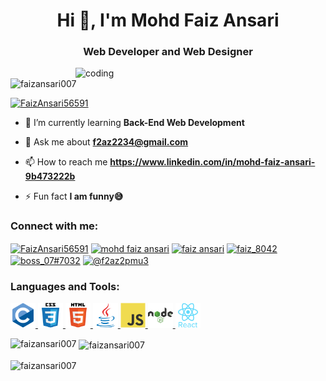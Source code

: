 <h1 align="center">Hi 👋, I'm Mohd Faiz Ansari</h1>
<h3 align="center">Web Developer and Web Designer</h3>

<img align="right" alt="coding" width="400" src="https://user-images.githubusercontent.com/55389276/140866485-8fb1c876-9a8f-4d6a-98dc-08c4981eaf70.gif">

<p align="left"> <img src="https://komarev.com/ghpvc/?username=faizansari007&label=Profile%20views&color=0e75b6&style=flat" alt="faizansari007" /> </p>

<p align="left"> <a href="https://x.com/FaizAnsari56591" target="blank"><img src="https://img.shields.io/x/follow/FaizAnsari56591?logo=x&style=for-the-badge" alt="FaizAnsari56591" /></a> </p>

- 🌱 I’m currently learning **Back-End Web Development**

- 💬 Ask me about **f2az2234@gmail.com**

- 📫 How to reach me **https://www.linkedin.com/in/mohd-faiz-ansari-9b473222b**

- ⚡ Fun fact **I am funny😅**

<h3 align="left">Connect with me:</h3>
<p align="left">
<a href="https://x.com/FaizAnsari56591" target="blank"><img align="center" src="https://raw.githubusercontent.com/rahuldkjain/github-profile-readme-generator/master/src/images/icons/Social/x.svg" alt="FaizAnsari56591" height="30" width="40" /></a>
<a href="https://www.linkedin.com/in/mohd-faiz-ansari-9b473222b" target="blank"><img align="center" src="https://raw.githubusercontent.com/rahuldkjain/github-profile-readme-generator/master/src/images/icons/Social/linked-in-alt.svg" alt="mohd faiz ansari" height="30" width="40" /></a>
<a href="https://www.facebook.com/profile.php?id=100042539775342" target="blank"><img align="center" src="https://raw.githubusercontent.com/rahuldkjain/github-profile-readme-generator/master/src/images/icons/Social/facebook.svg" alt="faiz ansari" height="30" width="40" /></a>
<a href="https://instagram.com/faiz_8042" target="blank"><img align="center" src="https://raw.githubusercontent.com/rahuldkjain/github-profile-readme-generator/master/src/images/icons/Social/instagram.svg" alt="faiz_8042" height="30" width="40" /></a>
<a href="https://discord.gg/boss_07#7032" target="blank"><img align="center" src="https://raw.githubusercontent.com/rahuldkjain/github-profile-readme-generator/master/src/images/icons/Social/discord.svg" alt="boss_07#7032" height="30" width="40" /></a>
<a href="https://auth.geeksforgeeks.org/user/f2az2pmu3" target="blank"><img align="center" src="https://raw.githubusercontent.com/rahuldkjain/github-profile-readme-generator/master/src/images/icons/Social/geeks-for-geeks.svg" alt="@f2az2pmu3" height="30" width="40" /></a>
</p>


<h3 align="left">Languages and Tools:</h3>
<p align="left"> <a href="https://www.cprogramming.com/" target="_blank" rel="noreferrer"> <img src="https://raw.githubusercontent.com/devicons/devicon/master/icons/c/c-original.svg" alt="c" width="40" height="40"/> </a> <a href="https://www.w3schools.com/css/" target="_blank" rel="noreferrer"> <img src="https://raw.githubusercontent.com/devicons/devicon/master/icons/css3/css3-original-wordmark.svg" alt="css3" width="40" height="40"/> </a> <a href="https://www.w3.org/html/" target="_blank" rel="noreferrer"> <img src="https://raw.githubusercontent.com/devicons/devicon/master/icons/html5/html5-original-wordmark.svg" alt="html5" width="40" height="40"/> </a> <a href="https://www.java.com" target="_blank" rel="noreferrer"> <img src="https://raw.githubusercontent.com/devicons/devicon/master/icons/java/java-original.svg" alt="java" width="40" height="40"/> </a> <a href="https://developer.mozilla.org/en-US/docs/Web/JavaScript" target="_blank" rel="noreferrer"> <img src="https://raw.githubusercontent.com/devicons/devicon/master/icons/javascript/javascript-original.svg" alt="javascript" width="40" height="40"/> </a> <a href="https://nodejs.org" target="_blank" rel="noreferrer"> <img src="https://raw.githubusercontent.com/devicons/devicon/master/icons/nodejs/nodejs-original-wordmark.svg" alt="nodejs" width="40" height="40"/> </a> <a href="https://reactjs.org/" target="_blank" rel="noreferrer"> <img src="https://raw.githubusercontent.com/devicons/devicon/master/icons/react/react-original-wordmark.svg" alt="react" width="40" height="40"/> </a> </p>

<p><img align="left" src="https://github-readme-stats.vercel.app/api/top-langs?username=faizansari007&show_icons=true&locale=en&layout=compact" alt="faizansari007" /></p>

<p>&nbsp;<img align="center" src="https://github-readme-stats.vercel.app/api?username=faizansari007&show_icons=true&locale=en" alt="faizansari007" /></p>

<p><img align="center" src="https://github-readme-streak-stats.herokuapp.com/?user=faizansari007&" alt="faizansari007" /></p>
